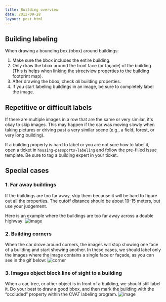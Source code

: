 ```yaml
---
title: Building overview
date: 2012-09-28
layout: post.html
---
```

## Building labeling
When drawing a bounding box (bbox) around buildings:
1. Make sure the bbox includes the entire building.
2. Only draw the bbox around the front face (or façade) of the building. (This is helps when linking the streetview properties to the building footprint map).
3. After drawing the bbox, check *all* building properties.
4. If you start labeling buildings in an image, be sure to completely label the image.

## Repetitive or difficult labels
If there are multiple images in a row that are the same or very similar, it's okay to skip images. This may happen if the car was moving slowly when taking pictures or driving past a very similar scene (e.g., a field, forest, or very long building).

If a building property is hard to label or you are not sure how to label it, open a ticket in `housing-passports-labeling` and follow the pre-filled issue template. Be sure to tag a building expert in your ticket.

## Special cases
### 1. Far away buildings
If the buildings are too far away, skip them because it will be hard to figure out all the properties. The cutoff distance should be about 10-15 meters, but use your judgement. 

Here is an example where the buildings are too far away across a double highway:
![image](https://user-images.githubusercontent.com/19536044/58639451-8f3b4700-82bc-11e9-96f2-71df914023b5.png)

### 2. Building corners
When the car drove around corners, the images will stop showing one face of a building and start showing another. In these cases, we should label only the images where the image contains a single face or façade, as you can see in the gif below:
![corner](https://user-images.githubusercontent.com/19536044/58818834-6b496f80-85f4-11e9-956b-18046b73569c.gif)

### 3. Images object block line of sight to a building
When a car, tree, or other object is in front of a building, we should still label it. Do your best to draw a good bbox, and then mark the building with the “occluded” property within the CVAT labeling program.
![image](https://user-images.githubusercontent.com/19536044/58819698-65ed2480-85f6-11e9-9f52-e753899dad76.png)
